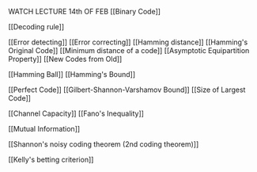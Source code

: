 WATCH LECTURE 14th OF FEB
[[Binary Code]]

[[Decoding rule]]

[[Error detecting]]
[[Error correcting]]
[[Hamming distance]]
[[Hamming's Original Code]]
[[Minimum distance of a code]]
[[Asymptotic Equipartition Property]]
[[New Codes from Old]]

[[Hamming Ball]]
[[Hamming's Bound]]

[[Perfect Code]]
[[Gilbert-Shannon-Varshamov Bound]]
[[Size of Largest Code]]

[[Channel Capacity]]
[[Fano's Inequality]]

[[Mutual Information]]

[[Shannon's noisy coding theorem (2nd coding theorem)]]

[[Kelly's betting criterion]]